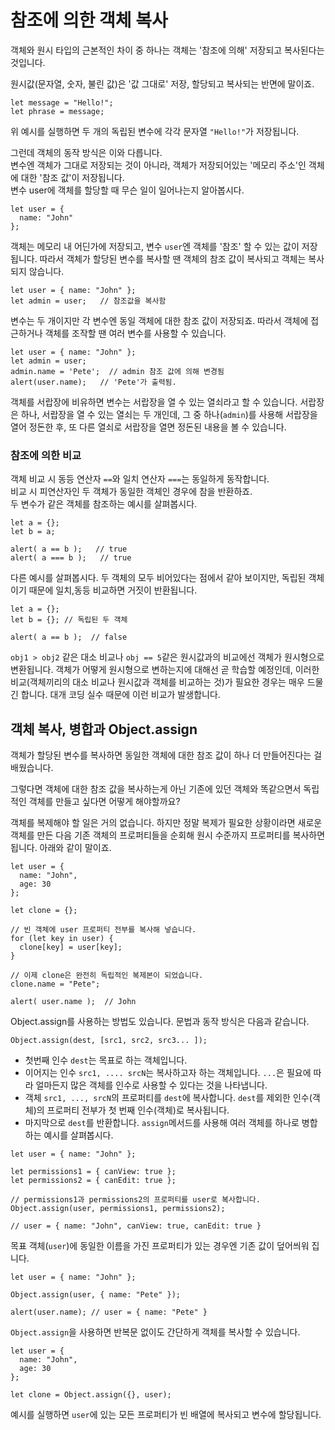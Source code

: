 # 참조에 의한 객체 복사
객체와 원시 타입의 근본적인 차이 중 하나는 객체는 '참조에 의해' 저장되고 복사된다는 것입니다.   
   
원시값(문자열, 숫자, 불린 값)은 '값 그대로' 저장, 할당되고 복사되는 반면에 말이죠.
```
let message = "Hello!";
let phrase = message;
```
위 예시를 실행하면 두 개의 독립된 변수에 각각 문자열 `"Hello!"`가 저장됩니다.   
   
그런데 객체의 동작 방식은 이와 다릅니다.   
변수엔 객체가 그대로 저장되는 것이 아니라, 객체가 저장되어있는 '메모리 주소'인 객체에 대한 '참조 값'이 저장됩니다.   
변수 user에 객체를 할당할 때 무슨 일이 일어나는지 알아봅시다.
```
let user = {
  name: "John"
};
```
객체는 메모리 내 어딘가에 저장되고, 변수 `user`엔 객체를 '참조' 할 수 있는 값이 저장됩니다. 따라서 객체가 할당된 변수를 복사할 땐 객체의 참조 값이 복사되고 객체는 복사되지 않습니다.
```
let user = { name: "John" };
let admin = user;   // 참조값을 복사함
```
변수는 두 개이지만 각 변수엔 동일 객체에 대한 참조 값이 저장되죠. 따라서 객체에 접근하거나 객체를 조작할 땐 여러 변수를 사용할 수 있습니다.
```
let user = { name: "John" };
let admin = user;
admin.name = 'Pete';  // admin 참조 값에 의해 변경됨
alert(user.name);   // 'Pete'가 출력됨.
```
객체를 서랍장에 비유하면 변수는 서랍장을 열 수 있는 열쇠라고 할 수 있습니다. 서랍장은 하나, 서랍장을 열 수 있는 열쇠는 두 개인데, 그 중 하나(`admin`)를 사용해 서랍장을 열어 정돈한 후, 또 다른 열쇠로 서랍장을 열면 정돈된 내용을 볼 수 있습니다.

   
### 참조에 의한 비교

객체 비교 시 동등 연산자 `==`와 일치 연산자 `===`는 동일하게 동작합니다.   
비교 시 피연산자인 두 객체가 동일한 객체인 경우에 참을 반환하죠.   
두 변수가 같은 객체를 참조하는 예시를 살펴봅시다.
```
let a = {};
let b = a;

alert( a == b );   // true
alert( a === b );   // true
```
다른 예시를 살펴봅시다. 두 객체의 모두 비어있다는 점에서 같아 보이지만, 독립된 객체이기 때문에 일치,동등 비교하면 거짓이 반환됩니다.   
```
let a = {};
let b = {}; // 독립된 두 객체

alert( a == b );  // false
```
`obj1 > obj2` 같은 대소 비교나 `obj == 5`같은 원시값과의 비교에선 객체가 원시형으로 변환됩니다. 객체가 어떻게 원시형으로 변하는지에 대해선 곧 학습할 예정인데, 이러한 비교(객체끼리의 대소 비교나 원시값과 객체를 비교하는 것)가 필요한 경우는 매우 드물긴 합니다. 대개 코딩 실수 때문에 이런 비교가 발생합니다.

   
## 객체 복사, 병합과 Object.assign

객체가 할당된 변수를 복사하면 동일한 객체에 대한 참조 값이 하나 더 만들어진다는 걸 배웠습니다.   
   
그렇다면 객체에 대한 참조 값을 복사하는게 아닌 기존에 있던 객체와 똑같으면서 독립적인 객체를 만들고 싶다면 어떻게 해야할까요?   
   
객체를 복제해야 할 일은 거의 없습니다. 하지만 정말 복제가 필요한 상황이라면 새로운 객체를 만든 다음 기존 객체의 프로퍼티들을 순회해 원시 수준까지 프로퍼티를 복사하면 됩니다. 아래와 같이 말이죠.
```
let user = {
  name: "John",
  age: 30
};

let clone = {};

// 빈 객체에 user 프로퍼티 전부를 복사해 넣습니다.
for (let key in user) {
  clone[key] = user[key];
}

// 이제 clone은 완전히 독립적인 복제본이 되었습니다.
clone.name = "Pete"; 

alert( user.name );  // John
```
Object.assign를 사용하는 방법도 있습니다.
문법과 동작 방식은 다음과 같습니다.
```
Object.assign(dest, [src1, src2, src3... ]);
```
- 첫번째 인수 `dest`는 목표로 하는 객체입니다.
- 이어지는 인수 `src1, .... srcN`는 복사하고자 하는 객체입니다. `...`은 필요에 따라 얼마든지 많은 객체를 인수로 사용할 수 있다는 것을 나타냅니다.
- 객체 `src1, ..., srcN`의 프로퍼티를 `dest`에 복사합니다. `dest`를 제외한 인수(객체)의 프로퍼티 전부가 첫 번째 인수(객체)로 복사됩니다.
- 마지막으로 `dest`를 반환합니다.
`assign`메서드를 사용해 여러 객체를 하나로 병합하는 예시를 살펴봅시다.
```
let user = { name: "John" };

let permissions1 = { canView: true };
let permissions2 = { canEdit: true };

// permissions1과 permissions2의 프로퍼티를 user로 복사합니다.
Object.assign(user, permissions1, permissions2);

// user = { name: "John", canView: true, canEdit: true }
```
목표 객체(`user`)에 동일한 이름을 가진 프로퍼티가 있는 경우엔 기존 값이 덮어씌워 집니다.
```
let user = { name: "John" };

Object.assign(user, { name: "Pete" });

alert(user.name); // user = { name: "Pete" }
```
`Object.assign`을 사용하면 반복문 없이도 간단하게 객체를 복사할 수 있습니다.
```
let user = {
  name: "John",
  age: 30
};

let clone = Object.assign({}, user);
```
예시를 실행하면 `user`에 있는 모든 프로퍼티가 빈 배열에 복사되고 변수에 할당됩니다.
